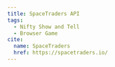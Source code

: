 ```yaml
---
title: SpaceTraders API
tags:
  - Nifty Show and Tell
  - Browser Game
cite:
  name: SpaceTraders
  href: https://spacetraders.io/
---
```


